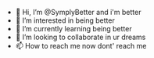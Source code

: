 - 👋 Hi, I’m @SymplyBetter and i'm better
- 👀 I’m interested in being better
- 🌱 I’m currently learning being better
- 💞️ I’m looking to collaborate in ur dreams
- 📫 How to reach me now dont' reach me

<!---
SymplyBetter/SymplyBetter is a ✨ special ✨ repository because its `README.md` (this file) appears on your GitHub profile.
You can click the Preview link to take a look at your changes.
--->
